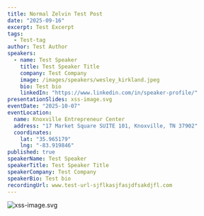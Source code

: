 ```yaml
---
title: Normal Zelvin Test Post
date: "2025-09-16"
excerpt: Test Excerpt
tags:
  - Test-tag
author: Test Author
speakers:
  - name: Test Speaker
    title: Test Speaker Title
    company: Test Company
    image: /images/speakers/wesley_kirkland.jpeg
    bio: Test bio
    linkedIn: "https://www.linkedin.com/in/speaker-profile/"
presentationSlides: xss-image.svg
eventDate: "2025-10-07"
eventLocation:
  name: Knoxville Entrepreneur Center
  address: "17 Market Square SUITE 101, Knoxville, TN 37902"
  coordinates:
    lat: "35.965179"
    lng: "-83.919846"
published: true
speakerName: Test Speaker
speakerTitle: Test Speaker Title
speakerCompany: Test Company
speakerBio: Test bio
recordingUrl: www.test-url-sjflkasjfasjdfsakdjfl.com
---
```


![xss-image.svg](/presentation/2025-09-16-normal-zelvin-test-post/xss-image.svg)
